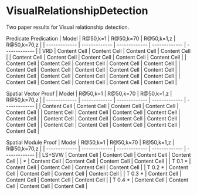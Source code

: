 # VisualRelationshipDetection
Two paper results for Visual relationship detection. 


Predicate Predication
| Model  | R@50,k=1 | R@50,k=70 | R@50,k=1,z | R@50,k=70,z |
| ------------- | ------------- | ------------- | ------------- | ------------- |
| VRD  | Content Cell  | Content Cell  | Content Cell  | Content Cell  |
| Content Cell  | Content Cell  | Content Cell  | Content Cell  | Content Cell  |
| Content Cell  | Content Cell  | Content Cell  | Content Cell  | Content Cell  |
| Content Cell  | Content Cell  | Content Cell  | Content Cell  | Content Cell  |
| Content Cell  | Content Cell  | Content Cell  | Content Cell  | Content Cell  |
| Content Cell  | Content Cell  | Content Cell  | Content Cell  | Content Cell  |

Spatial Vector Proof
| Model  | R@50,k=1 | R@50,k=70 | R@50,k=1,z | R@50,k=70,z |
| ------------- | ------------- | ------------- | ------------- | ------------- |
| Content Cell  | Content Cell  | Content Cell  | Content Cell  | Content Cell  |
| Content Cell  | Content Cell  | Content Cell  | Content Cell  | Content Cell  |
| Content Cell  | Content Cell  | Content Cell  | Content Cell  | Content Cell  |
| Content Cell  | Content Cell  | Content Cell  | Content Cell  | Content Cell  |


Spatial Module Proof
| Model  | R@50,k=1 | R@50,k=70 | R@50,k=1,z | R@50,k=70,z |
| ------------- | ------------- | ------------- | ------------- | ------------- |
| LS+SVW  | Content Cell  | Content Cell  | Content Cell  | Content Cell  |
| *  | Content Cell  | Content Cell  | Content Cell  | Content Cell  |
| T 0.1 *  | Content Cell  | Content Cell  | Content Cell  | Content Cell  |
| T 0.2 *  | Content Cell  | Content Cell  | Content Cell  | Content Cell  |
| T 0.3 *  | Content Cell  | Content Cell  | Content Cell  | Content Cell  |
| T 0.4 *  | Content Cell  | Content Cell  | Content Cell  | Content Cell  |
